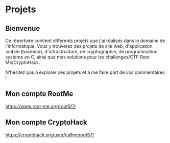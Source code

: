 # Projets

## Bienvenue

Ce répertoire contient différents projets que j'ai réalisés dans le domaine de l'informatique. Vous y trouverez des projets de site web, d'application mobile (backend), d'infrastructure, de cryptographie, de programmation système en C, ainsi que mes solutions pour les challenges/CTF Root Me/CryptoHack.

N'hésitez pas à explorer ces projets et à me faire part de vos commentaires !

## Mon compte RootMe

https://www.root-me.org/root5f7r

## Mon compte CryptoHack

https://cryptohack.org/user/callmeroot57/
